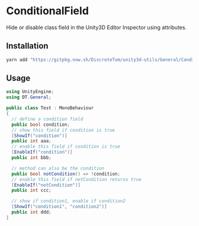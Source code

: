 # ConditionalField

Hide or disable class field in the Unity3D Editor Inspector using attributes.

## Installation

```bash
yarn add "https://gitpkg.now.sh/DiscreteTom/unity3d-utils/General/ConditionalField?main"
```

## Usage

```cs
using UnityEngine;
using DT.General;

public class Test : MonoBehaviour
{
  // define a condition field
  public bool condition;
  // show this field if condition is true
  [ShowIf("condition")]
  public int aaa;
  // enable this field if condition is true
  [EnableIf("condition")]
  public int bbb;

  // method can also be the condition
  public bool notCondition() => !condition;
  // enable this field if notCondition returns true
  [EnableIf("notCondition")]
  public int ccc;

  // show if condition1, enable if condition2
  [ShowIf("condition1", "condition2")]
  public int ddd;
}
```

